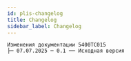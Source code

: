 ```yaml
---
id: plis-changelog
title: Changelog
sidebar_label: Changelog
---
```


```text title="Список версий и изменений"
Изменения документации 5400ТС015
├─ 07.07.2025 ─ 0.1 ── Исходная версия
```
